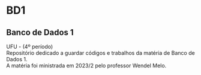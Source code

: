 # BD1
## Banco de Dados 1 
UFU - (4º período)  
Repositório dedicado a guardar códigos e trabalhos da matéria de Banco de Dados 1.   
A matéria foi ministrada em 2023/2 pelo professor Wendel Melo.

